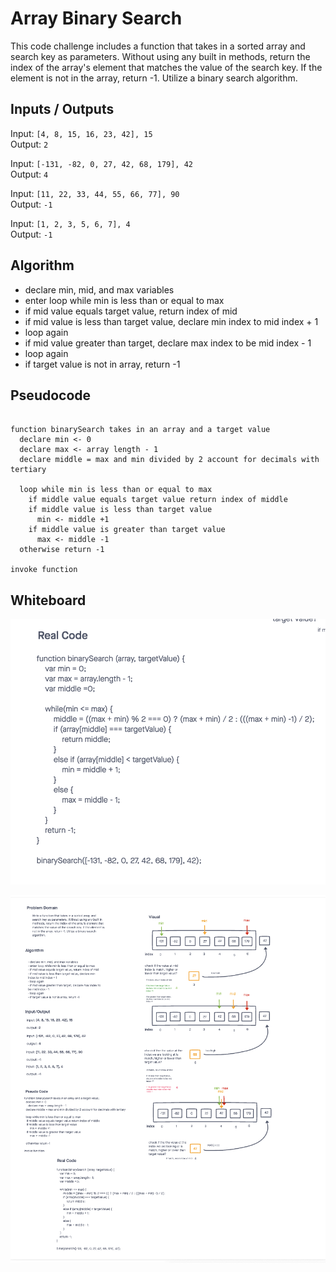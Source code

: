 # Array Binary Search

This code challenge includes a function that takes in a sorted array and search key as parameters. Without using any built in methods, return the index of the array's element that matches the value of the search key. If the element is not in the array, return -1. Utilize a binary search algorithm.

## Inputs / Outputs

Input: `[4, 8, 15, 16, 23, 42], 15`  
Output: `2`

Input: `[-131, -82, 0, 27, 42, 68, 179], 42`  
Output: `4`

Input: `[11, 22, 33, 44, 55, 66, 77], 90`  
Output: `-1`

Input: `[1, 2, 3, 5, 6, 7], 4`  
Output: `-1`

## Algorithm

- declare min, mid, and max variables
- enter loop while min is less than or equal to max
- if mid value equals target value, return index of mid
- if mid value is less than target value, declare min index to mid index + 1
- loop again
- if mid value greater than target, declare max index to be mid index - 1
- loop again
- if target value is not in array, return -1

## Pseudocode

```plaintext

function binarySearch takes in an array and a target value
  declare min <- 0
  declare max <- array length - 1
  declare middle = max and min divided by 2 account for decimals with tertiary

  loop while min is less than or equal to max
    if middle value equals target value return index of middle
    if middle value is less than target value
      min <- middle +1 
    if middle value is greater than target value
      max <- middle -1
  otherwise return -1

invoke function 
```

## Whiteboard

![whiteboard code](./array-binary-search.png)

![Array Binary Search](./whiteboard-array-binary-search.png)
